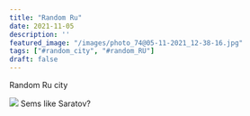 ```yaml
---
title: "Random Ru"
date: 2021-11-05
description: ''
featured_image: "/images/photo_74@05-11-2021_12-38-16.jpg"
tags: ["#random_city", "#random_RU"]
draft: false
---
```


Random Ru city

![](/images/photo_74@05-11-2021_12-38-16.jpg) Sems like Saratov?